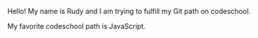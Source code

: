 Hello! My name is Rudy and I am trying to fulfill my Git path on codeschool.

My favorite codeschool path is JavaScript.
